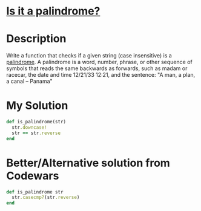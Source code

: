# [Is it a palindrome?](https://www.codewars.com/kata/57a1fd2ce298a731b20006a4)

# Description
Write a function that checks if a given string (case insensitive) is a 
[palindrome](https://en.wikipedia.org/wiki/Palindrome). A palindrome is a word, number, phrase, or other sequence of 
symbols that reads the same backwards as forwards, such as madam or racecar, the date and time 12/21/33 12:21, and the 
sentence: "A man, a plan, a canal – Panama"

# My Solution
```ruby
def is_palindrome(str)
  str.downcase!
  str == str.reverse
end
```
# Better/Alternative solution from Codewars
```ruby
def is_palindrome str
  str.casecmp?(str.reverse)
end
```